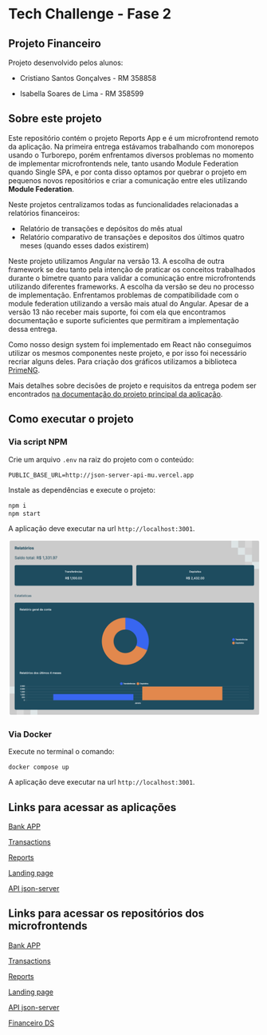 # Tech Challenge - Fase 2

## Projeto Financeiro

Projeto desenvolvido pelos alunos:

- Cristiano Santos Gonçalves - RM 358858

- Isabella Soares de Lima - RM 358599

## Sobre este projeto

Este repositório contém o projeto Reports App e é um microfrontend remoto da aplicação. Na primeira entrega estávamos trabalhando com monorepos usando o Turborepo, porém enfrentamos diversos problemas no momento de implementar microfrontends nele, tanto usando Module Federation quando Single SPA, e por conta disso optamos por quebrar o projeto em pequenos novos repositórios e criar a comunicação entre eles utilizando **Module Federation**.

Neste projetos centralizamos todas as funcionalidades relacionadas a relatórios financeiros:

- Relatório de transações e depósitos do mês atual
- Relatório comparativo de transações e depositos dos últimos quatro meses (quando esses dados existirem)

Neste projeto utilizamos Angular na versão 13. A escolha de outra framework se deu tanto pela intenção de praticar os conceitos trabalhados durante o bimetre quanto para validar a comunicação entre microfrontends utilizando diferentes frameworks. A escolha da versão se deu no processo de implementação. Enfrentamos problemas de compatibilidade com o module federation utilizando a versão mais atual do Angular. Apesar de a versão 13 não receber mais suporte, foi com ela que encontramos documentação e suporte suficientes que permitiram a implementação dessa entrega.

Como nosso design system foi implementado em React não conseguimos utilizar os mesmos componentes neste projeto, e por isso foi necessário recriar alguns deles. Para criação dos gráficos utilizamos a biblioteca [PrimeNG](https://primeng.org/).

Mais detalhes sobre decisões de projeto e requisitos da entrega podem ser encontrados [na documentação do projeto principal da aplicação](https://github.com/Desafio-Financeiro/bank-app).

## Como executar o projeto

### Via script NPM

Crie um arquivo `.env` na raiz do projeto com o conteúdo:

```
PUBLIC_BASE_URL=http://json-server-api-mu.vercel.app
```

Instale as dependências e execute o projeto:

```
npm i
npm start
```

A aplicação deve executar na url `http://localhost:3001`.

<img src="./desktop-reports.png" />

### Via Docker

Execute no terminal o comando:

```
docker compose up
```

A aplicação deve executar na url `http://localhost:3001`.

## Links para acessar as aplicações

[Bank APP](https://main.d1m6z57r6zgdud.amplifyapp.com/)

[Transactions](https://main.d12mtbag2y0zom.amplifyapp.com/)

[Reports](https://main.d3pb86cilm3vn8.amplifyapp.com/)

[Landing page](https://main.d8ml3barfxfwu.amplifyapp.com/)

[API json-server](http://json-server-api-mu.vercel.app/)

## Links para acessar os repositórios dos microfrontends

[Bank APP](https://github.com/Desafio-Financeiro/bank-app)

[Transactions](https://github.com/Desafio-Financeiro/transactions)

[Reports](https://github.com/Desafio-Financeiro/reports)

[Landing page](https://github.com/Desafio-Financeiro/landing-page)

[API json-server](https://github.com/Desafio-Financeiro/json-server-api)

[Financeiro DS](https://github.com/Desafio-Financeiro/financeiro-ds)

